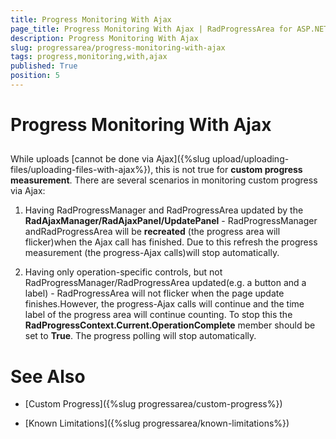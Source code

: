 ```yaml
---
title: Progress Monitoring With Ajax
page_title: Progress Monitoring With Ajax | RadProgressArea for ASP.NET AJAX Documentation
description: Progress Monitoring With Ajax
slug: progressarea/progress-monitoring-with-ajax
tags: progress,monitoring,with,ajax
published: True
position: 5
---
```


# Progress Monitoring With Ajax



## 

While uploads [cannot be done via Ajax]({%slug upload/uploading-files/uploading-files-with-ajax%}), this is not true for **custom progress measurement**. There are several scenarios in monitoring custom progress via Ajax:

1) Having RadProgressManager and RadProgressArea updated by the **RadAjaxManager/RadAjaxPanel/UpdatePanel** - RadProgressManager andRadProgressArea will be **recreated** (the progress area will flicker)when the Ajax call has finished. Due to this refresh the progress measurement (the progress-Ajax calls)will stop automatically.

2) Having only operation-specific controls, but not RadProgressManager/RadProgressArea updated(e.g. a button and a label) - RadProgressArea will not flicker when the page update finishes.However, the progress-Ajax calls will continue and the time label of the progress area will continue counting. To stop this the **RadProgressContext.Current.OperationComplete** member should be set to **True**. The progress polling will stop automatically.



# See Also

 * [Custom Progress]({%slug progressarea/custom-progress%})

 * [Known Limitations]({%slug progressarea/known-limitations%})
